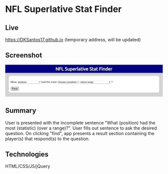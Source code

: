 # NFL Superlative Stat Finder
## Live
<https://DKSantos17.github.io> (temporary address, will be updated)
## Screenshot
![NFL Superlative Stat Finder](Screenshot.PNG)
## Summary
User is presented with the incomplete sentence "What (position) had the most (statistic) (over a range)?". User fills out sentence to ask the desired question. On clicking "find", app presents a result section containing the player(s) that respond(s) to the question.
## Technologies
HTML/CSS/JS/jQuery

